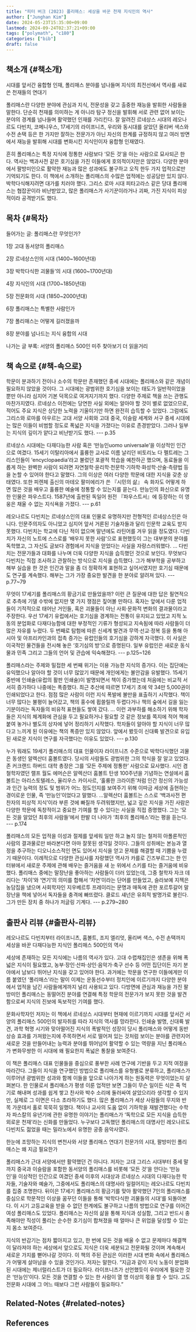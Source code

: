 ```yaml
---
title: "피터 버크 (2023) 폴리매스: 세상을 바꾼 천재 지식인의 역사"
author: ["Junghan Kim"]
date: 2024-05-23T15:35:00+09:00
lastmod: 2024-09-24T02:37:21+09:00
tags: ["polymath", "c180"]
categories: ["bib"]
draft: false
---
```


## 책소개 {#책소개}

시대를 앞서간 융합형 인재, 폴리매스 분야를 넘나들며 지식의 최전선에서 역사를 새로 쓴 천재들의 연대기

폴리매스란 다양한 분야에 관심과 지식, 전문성을 갖고 출중한 재능을 발휘한 사람들을 말한다. 단순히 천재를 의미하는 게 아니라 탐구 정신을 발휘해 서로 관련 없어 보이는 분야의 경계를 넘나들며 활약했던 인재를 가리킨다. 잘 알려진 르네상스 시대의 레오나르도 다빈치, 코메니우스, 17세기의 라이프니츠, 우리와 동시대를 살았던 올리버 색스와 수전 손택 등은 한 가지만 잘하는 전문가가 아닌 자신의 한계를 규정하지 않고 여러 방면에서 재능을 발휘해 시대를 변화시킨 지식인이자 융합형 인재였다.

흔히 폴리매스는 특정 지식에 정통한 사람보다 ‘모든 것’을 아는 사람으로 묘사되곤 한다. 역사는 백과사전 같은 호기심을 가진 이들에게 호의적이지만은 않았다. 다양한 분야에서 팔방미인으로 활약한 재능과 많은 성과에도 불구하고 오직 한두 가지 업적으로만 기억되기도 한다. 이 책에서 소개하는 폴리매스의 수많은 업적에는 성공담만 있지 않다. 박학다식해지려면 대가를 치러야 했다. 그리스 로마 시대 피타고라스 같은 당대 폴리매스는 협잡꾼이라 비난받았고, 많은 폴리매스가 사기꾼이라거나 괴짜, 가진 지식이 피상적이라 공격받기도 했다.


## 목차 {#목차}

들어가는 글: 폴리매스란 무엇인가?

1장 고대 동서양의 폴리매스

2장 르네상스인의 시대 (1400~1600년대)

3장 박학다식한 괴물들’의 시대 (1600~1700년대)

4장 지식인의 시대 (1700~1850년대)

5장 전문화의 시대 (1850~2000년대)

6장 폴리매스는 특별한 사람인가

7장 폴리매스는 어떻게 길러졌을까

8장 분야를 넘나드는 지식 융합의 시대

나가는 글 부록: 서양의 폴리매스 500인 미주 찾아보기 더 읽을거리


## 책 속으로 {#책-속으로}

학문이 분과하기 전이나 소수의 학문만 존재했던 중세 시대에는 폴리매스와 같은 개념이 필요하지 않았을 것이다. 그 시대에는 광범위한 호기심을 보이는 태도가 일반적이었을 뿐만 아니라 심지어 기본 덕목으로 여겨지기까지 했다. 다양한 주제로 책을 쓰는 관행도 마찬가지였다. 르네상스 이전에는 당연한 사실 외에는 알아야 할 것이 별로 없었으므로, 적어도 주요 지식은 상당한 노력을 기울이기만 하면 완전히 습득할 수 있었다. 그럼에도 그리스와 로마를 아우르는 고대 서양 사회와 고대 중국, 이슬람 세계와 서구 중세 시대에는 많은 이들이 비범할 정도로 폭넓은 지식을 가졌다는 이유로 존경받았다. 그러나 일부는 지식의 깊이가 얕다고 비난받기도 했다. --- p.35

르네상스 시대에는 다재다능한 사람 혹은 ‘만능인uomo universale’을 이상적인 인간으로 여겼다. 15세기 이탈리아에서 훌륭한 교사로 이름 날리던 비토리노 다 펠트레는 그리스인들이 ‘encyclopaedia’라고 불렀던 포괄적 학습을 예찬하곤 했으며, 동료들을 이롭게 하는 완벽한 사람이 되려면 자연철학·윤리학·천문학·기하학·화성학·산술·측량법 등을 논할 수 있어야 한다고 말했다. 그의 이상은 여러 다양한 학문에 대한 지식을 갖춘 상태였다. 또한 피렌체 출신의 마테오 팔미에리가 쓴 『시민의 삶』 속 화자도 어떻게 하면 많은 것을 배우고 훌륭한 예술에 정통할 수 있는지를 묻는다. 만능인의 화신으로 유명한 인물은 파우스트다. 1587년에 출판된 독일어 원전 『파우스트서』에 등장하는 이 영웅은 채울 수 없는 지식욕을 가졌다. --- p.61

레오나르도 다빈치는 르네상스인의 대표 인물로 유명하지만 전형적인 르네상스인은 아니다. 인문주의자도 아니었고 심지어 앞서 거론된 기술자들과 달리 인문학 교육도 받지 못했다. 다빈치는 학교에 다닌 적이 없으며 말년에도 라틴어를 겨우 읽을 정도였다. 다빈치가 자신의 노트에 스스로를 ‘배우지 못한 사람’으로 표현했듯이 그는 대부분의 분야를 독학했고, 그 자신도 글보다 경험에서 지식을 얻었다는 사실을 자랑스러워했다. … 다빈치는 전문가들과 대화를 나누며 더욱 다양한 지식을 습득했던 것으로 보인다. 무엇보다 다빈치는 직접 조사하고 관찰하는 방식으로 지식을 습득했다. 그가 해부학을 공부하고 해부 실습을 한 것은 인간과 말을 좀 더 정확하게 표현하고 싶어서였지만 호기심 때문에도 연구를 계속했다. 해부는 그가 가장 중요한 발견을 한 분야로 알려져 있다. --- p.77~79

무엇이 17세기를 폴리매스의 황금기로 만들었을까? 이런 큰 질문에 대한 답은 필연적으로 추측에 기댈 수밖에 없지만 몇 가지 쟁점은 짚어볼 만하다. 혹자는 앞에서 다룬 업적들이 기적적으로 태어난 거인들, 혹은 괴물들이 아닌 사회·문화적 변화의 결과물이라고 주장한다. 우선 17세기 유럽에서는 호기심을 경계하는 전통이 유지되고 있었고 지적 노동의 분업화로 다재다능함에 대한 부정적인 기류가 형성되고 지속됨에 따라 사람들이 더 많은 자유를 누렸다. 두 번째로 탐험에 따른 신세계 발견과 무역·선교·정복 등을 통해 아시아 및 아프리카인과의 접촉 증가는 유럽인들의 호기심을 강하게 자극했다. 이 사실은 이국적인 물건들을 전시해 놓은 ‘호기심의 방’으로 증명된다. 일부 유럽인은 새로운 동식물과 민족 그리고 그들의 언어 및 관습에 익숙해졌다. --- p.125~126

폴리매스라는 주제와 밀접한 세 번째 위기는 이용 가능한 지식의 증가다. 이는 집단에는 유익했으나 알아야 할 것이 너무 많았기 때문에 개인에게는 불안감을 유발했다. 15세기 중반에 인쇄술(유럽의 활판 인쇄술)이 발명되면서 책이 증가했는데 처음에는 비교적 서서히 증가하다 나중에는 폭증했다. 최근 추산에 따르면 17세기 초에 약 34만 5,000권이 인쇄되었다고 한다. 점점 많은 사람이 이런 지식 폭발에 불만을 표출하기 시작했다. 책이 너무 많다는 불평이 늘어갔고, 책의 홍수에 휩쓸릴까 두렵다거나 책의 숲에서 길을 잃는 기분이라는 독자들의 비유적 표현들도 쌓여 갔다. … 이런 과부하를 해소하기 위해 학자들은 지식의 체계화에 관심을 두고 필요하거나 필요할 것 같은 정보를 쪽지에 적어 책에 붙여 놓거나 별도의 상자에 넣어 정리하기 시작했다. 학자들이 알아야 할 지식이 너무 많다고 느끼게 된 이유에는 책의 폭증만 있지 않았다. 앞에서 봤듯이 신대륙 발견으로 유입된 새로운 지식이 연구를 자극했다는 이유도 있었다. --- p.130

누가 뭐래도 19세기 폴리매스의 대표 인물이자 라이프니츠 수준으로 박학다식했던 괴물은 동생인 알렉산더 훔볼트였다. 당시의 사람들도 광범위한 그의 학식을 잘 알고 있었다. 존 커크랜드 하버드 대학 총장은 그를 ‘모든 주제에 정통한’ 사람으로 묘사했다. 시인 겸 철학자였던 랠프 월도 에머슨은 알렉산더 훔볼트 탄생 100주년을 기념하는 연설에서 훔볼트는 아리스토텔레스, 율리우스 카이사르, ‘훌륭한 크라이튼’처럼 인간 정신의 가능성과 인간 능력의 정도 및 범위가 어느 정도인지를 보여주기 위해 이따금 세상에 출현하는 경이로운 인물, 즉 ‘만능인’이었다고 말했다. …알렉산더 훔볼트는 스스로 ‘백과사전 편찬자의 피상적 지식’이라 부른 것에 빠질까 두려워했지만, 넓고 깊은 지식을 가진 사람은 다양한 학문에 독창적이고 중요한 기여를 할 수 있다는 사실을 직접 증명했다. 그는 ‘모든 것을 알았던 최후의 사람들’에서 한발 더 나아가 ‘최후의 폴리매스’라는 평을 듣는다. --- p.174

폴리매스의 모든 업적을 이성과 절제를 앞세워 일만 하고 놀지 않는 철저히 아폴론적인 사람의 결과물로만 바라본다면 아마 잘못된 생각일 것이다. 그들의 성취에는 본능과 열정을 추구하는 디오니소스적인 면도 있어서 지식을 얻고 문제를 해결할 때 기쁨을 누렸기 때문이다. 이례적으로 다양한 관심사를 자랑했던 역사가 카를로 긴즈부르그는 한 인터뷰에서 새로운 주제에 관해 배우는 즐거움을 새 눈 위에서 스키를 타는 즐거움에 비유했다. 폴리매스 중에는 말장난을 좋아하는 사람들이 더러 있었는데, 그중 철학자 자크 데리다는 ‘차이’와 ‘연기’의 의미를 합해서 ‘차연’이라는 단어를 만들었고, 슬라보예 지젝은 농담집을 냈으며 사회학자인 지우베르투 프레이리는 문명과 매독에 관한 포르투갈어 말장난을 책에 넣어서 독자들을 충격에 빠뜨렸다. 클로드 섀넌은 유희적 발명가로 불린다. 그가 만든 장치 중 하나가 저글링 기계다. --- p.279~280


## 출판사 리뷰 {#출판사-리뷰}

레오나르도 다빈치부터 라이프니츠, 훔볼트, 조지 엘리엇, 올리버 색스, 수전 손택까지 세상을 바꾼 다재다능한 지식인 폴리매스 500인의 역사

세상에 존재하는 모든 지식에는 나름의 역사가 있다. 고대 수렵채집인은 생존을 위해 폭넓은 지식이 필요했고, 농부·장인·산파·상인·음악가·축구 선수 등 어떤 집단이든 자기 분야에서 남보다 뛰어난 지식을 갖고 있어야 한다. 과거에는 학문을 연구한 이들에게만 이름 붙였던 ‘폴리매스’라는 말이 이제는 운동선수부터 정치인에 이르기까지 다양한 분야에서 업적을 남긴 사람들에게까지 널리 사용되고 있다. 다방면에 관심과 재능을 가진 팔방미인 폴리매스는 동떨어진 분야를 연결해 특정 학문의 전문가가 보지 못한 것을 발견함으로써 지식의 진보에 독보적인 기여를 했다.

문화사학자인 저자는 이 책에서 르네상스 시대부터 현재에 이르기까지 시대를 앞서간 서양의 폴리매스 500인의 발자취를 따라 지식의 역사를 망라한다. 인쇄술 발명, 신대륙 발견, 과학 혁명 시기와 맞아떨어진 지식의 폭발적인 성장이 당시 폴리매스와 어떻게 동반 상승 효과를 가져왔는지에 주목하면서 서로 떨어져 있는 것처럼 보이는 분야를 관련지어 새로운 것을 만들어내는 능력과 분야를 뛰어넘어 활약할 수 있는 역량을 지닌 폴리매스가 변화무쌍한 이 시대에 왜 필요한지 폭넓은 통찰을 보여준다.

이 책은 폴리매스 대표 인물들을 중심으로 풍부한 사례 연구에 기반을 두고 지적 여정을 따라간다. 그들이 지식을 연구했던 방법으로 폴리매스를 유형별로 분류하고, 폴리매스가 이루어낸 광범위한 성과와 함께 이들을 앞으로 나아가게 하는 원동력은 무엇이었는지 살펴본다. 한 인물로서 폴리매스가 평생 이룬 업적만 보면 그들이 무슨 일이든 식은 죽 먹기로 해내며 성과를 쉽게 쌓고 찬사와 박수 소리에 둘러싸여 살았으리라 생각할 수 있지만, 실제로 그 이면은 다소 초라하기도 했다. 많은 폴리매스가 세상 사람들의 무지와 반목 가운데서 홀로 묵묵히 일했다. 책이나 교사의 도움 없이 기하학을 재발견했다는 수학자 파스칼의 유년기에 관한 유명한 이야기는 폴리매스가 ‘독학으로 모든 지식을 습득한 외로운 천재’라는 신화를 만들었다. 누구보다 고독했던 폴리매스의 대명사인 레오나르도 다빈치도 젊었을 때는 밀라노에서 유명한 궁중 음악사였다.

한눈에 조망하는 지식의 변천사와 서양 폴리매스 연대기 전문가의 시대, 팔방미인 폴리매스는 왜 지금 필요한가

폴리매스가 근대 서양에서만 활약했던 건 아니다. 저자는 고대 그리스 시대부터 중세 말까지 중국과 이슬람을 포함한 동서양의 폴리매스를 비롯해 ‘모든 것’을 안다는 ‘만능인’을 이상적인 인간으로 여겼던 중세 이후의 시대상과 르네상스 시대의 다재다능한 학자들, 기술자와 예술가, 그중에서도 폴리매스의 대명사라 일컬어지는 레오나르도 다빈치를 집중 조명한다. 뒤이은 17세기 폴리매스의 황금기를 맞아 활약했던 7인의 폴리매스를 중심으로 학문적인 이상을 꿈꾸던 이들을 통해 ‘박학다식한 괴물들의 시대’를 되돌아본다. 이 시기 고등교육을 받을 수 없던 한계에도 불구하고 나름의 방법으로 연구를 이어간 여성 폴리매스도 있었다. 폴리매스는 자신의 삶을 통해 지식과 성실함, 그리고 반드시 충족해야만 직성이 풀리는 순수한 호기심이 합쳐졌을 때 얼마나 큰 위업을 달성할 수 있는지 몸소 보여준다.

지식의 반감기는 점차 짧아지고 있고, 한 번에 모든 것을 배울 수 없고 문제마다 해결책이 달라져야 하는 세상에서 앞으로도 지식은 더욱 세분되고 전문화될 것이며 계속해서 새로운 가지를 뻗어나갈 것이다. 이 책의 주된 관심은 이러한 시대 변화 속에서 폴리매스가 어떻게 살아남을 수 있을 것인가다. 저자는 말한다. “지금과 같이 지식 노동이 분업화된 시대에는 제너럴리스트가 더 필요하다. 라이프니츠가 선언했듯이 우리에게 필요한 것은 ‘만능인’이다. 모든 것을 연결할 수 있는 한 사람이 열 명 이상의 몫을 할 수 있다. 고도 전문화 시대에 그 어느 때보다 그런 사람들이 필요하다.”


## Related-Notes {#related-notes}

## References

<style>.csl-entry{text-indent: -1.5em; margin-left: 1.5em;}</style><div class="csl-bib-body">
</div>
